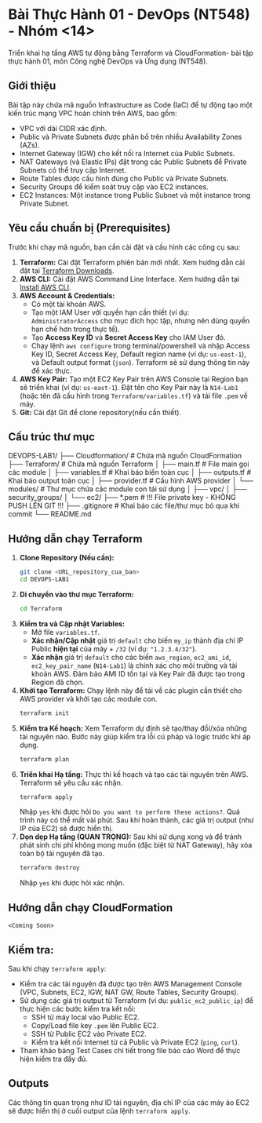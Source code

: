 # Bài Thực Hành 01 - DevOps (NT548) - Nhóm <14>

Triển khai hạ tầng AWS tự động bằng Terraform và CloudFormation- bài tập thực hành 01, môn Công nghệ DevOps và Ứng dụng (NT548).

## Giới thiệu

Bài tập này chứa mã nguồn Infrastructure as Code (IaC) để tự động tạo một kiến trúc mạng VPC hoàn chỉnh trên AWS, bao gồm:

* VPC với dải CIDR xác định.
* Public và Private Subnets được phân bổ trên nhiều Availability Zones (AZs).
* Internet Gateway (IGW) cho kết nối ra Internet của Public Subnets.
* NAT Gateways (và Elastic IPs) đặt trong các Public Subnets để Private Subnets có thể truy cập Internet.
* Route Tables được cấu hình đúng cho Public và Private Subnets.
* Security Groups để kiểm soát truy cập vào EC2 instances.
* EC2 Instances: Một instance trong Public Subnet và một instance trong Private Subnet.

## Yêu cầu chuẩn bị (Prerequisites)

Trước khi chạy mã nguồn, bạn cần cài đặt và cấu hình các công cụ sau:

1.  **Terraform:** Cài đặt Terraform phiên bản mới nhất. Xem hướng dẫn cài đặt tại [Terraform Downloads](https://developer.hashicorp.com/terraform/downloads).
2.  **AWS CLI:** Cài đặt AWS Command Line Interface. Xem hướng dẫn tại [Install AWS CLI](https://docs.aws.amazon.com/cli/latest/userguide/getting-started-install.html).
3.  **AWS Account & Credentials:**
    * Có một tài khoản AWS.
    * Tạo một IAM User với quyền hạn cần thiết (ví dụ: `AdministratorAccess` cho mục đích học tập, nhưng nên dùng quyền hạn chế hơn trong thực tế).
    * Tạo **Access Key ID** và **Secret Access Key** cho IAM User đó.
    * Chạy lệnh `aws configure` trong terminal/powershell và nhập Access Key ID, Secret Access Key, Default region name (ví dụ: `us-east-1`), và Default output format (`json`). Terraform sẽ sử dụng thông tin này để xác thực.
4.  **AWS Key Pair:** Tạo một EC2 Key Pair trên AWS Console tại Region bạn sẽ triển khai (ví dụ: `us-east-1`). Đặt tên cho Key Pair này là `N14-Lab1` (hoặc tên đã cấu hình trong `Terraform/variables.tf`) và tải file `.pem` về máy.
5.  **Git:** Cài đặt Git để clone repository(nếu cần thiết).

## Cấu trúc thư mục
DEVOPS-LAB1/
├── Cloudformation/     # Chứa mã nguồn CloudFormation
├── Terraform/          # Chứa mã nguồn Terraform
│   ├── main.tf         # File main gọi các module
│   ├── variables.tf    # Khai báo biến toàn cục
│   ├── outputs.tf      # Khai báo output toàn cục
│   ├── provider.tf     # Cấu hình AWS provider
│   └── modules/        # Thư mục chứa các module con tái sử dụng
│       ├── vpc/
│       ├── security_groups/
│       └── ec2/
├── *.pem        # !!! File private key - KHÔNG PUSH LÊN GIT !!!
├── .gitignore          # Khai báo các file/thư mục bỏ qua khi commit
└── README.md           

## Hướng dẫn chạy Terraform

1.  **Clone Repository (Nếu cần):**
    ```bash
    git clone <URL_repository_cua_ban>
    cd DEVOPS-LAB1
    ```
2.  **Di chuyển vào thư mục Terraform:**
    ```bash
    cd Terraform
    ```
3.  **Kiểm tra và Cập nhật Variables:**
    * Mở file `variables.tf`.
    * **Xác nhận/Cập nhật** giá trị `default` cho biến `my_ip` thành địa chỉ IP Public **hiện tại** của máy + `/32` (ví dụ: `"1.2.3.4/32"`).
    * **Xác nhận** giá trị `default` cho các biến `aws_region`, `ec2_ami_id`, `ec2_key_pair_name` (`N14-Lab1`) là chính xác cho môi trường và tài khoản AWS. Đảm bảo AMI ID tồn tại và Key Pair đã được tạo trong Region đã chọn.
4.  **Khởi tạo Terraform:**
    Chạy lệnh này để tải về các plugin cần thiết cho AWS provider và khởi tạo các module con.
    ```bash
    terraform init
    ```
5.  **Kiểm tra Kế hoạch:**
    Xem Terraform dự định sẽ tạo/thay đổi/xóa những tài nguyên nào. Bước này giúp kiểm tra lỗi cú pháp và logic trước khi áp dụng.
    ```bash
    terraform plan
    ```
6.  **Triển khai Hạ tầng:**
    Thực thi kế hoạch và tạo các tài nguyên trên AWS. Terraform sẽ yêu cầu xác nhận.
    ```bash
    terraform apply
    ```
    Nhập `yes` khi được hỏi `Do you want to perform these actions?`. Quá trình này có thể mất vài phút. Sau khi hoàn thành, các giá trị output (như IP của EC2) sẽ được hiển thị.
7.  **Dọn dẹp Hạ tầng (QUAN TRỌNG):**
    Sau khi sử dụng xong và để tránh phát sinh chi phí không mong muốn (đặc biệt từ NAT Gateway), hãy xóa toàn bộ tài nguyên đã tạo.
    ```bash
    terraform destroy
    ```
    Nhập `yes` khi được hỏi xác nhận.

## Hướng dẫn chạy CloudFormation

`<Coming Soon>`

## Kiểm tra:

Sau khi chạy `terraform apply`:

* Kiểm tra các tài nguyên đã được tạo trên AWS Management Console (VPC, Subnets, EC2, IGW, NAT GW, Route Tables, Security Groups).
* Sử dụng các giá trị output từ Terraform (ví dụ: `public_ec2_public_ip`) để thực hiện các bước kiểm tra kết nối:
    * SSH từ máy local vào Public EC2.
    * Copy/Load file key `.pem` lên Public EC2.
    * SSH từ Public EC2 vào Private EC2.
    * Kiểm tra kết nối Internet từ cả Public và Private EC2 (`ping`, `curl`).
* Tham khảo bảng Test Cases chi tiết trong file báo cáo Word để thực hiện kiểm tra đầy đủ.

## Outputs

Các thông tin quan trọng như ID tài nguyên, địa chỉ IP của các máy ảo EC2 sẽ được hiển thị ở cuối output của lệnh `terraform apply`.
